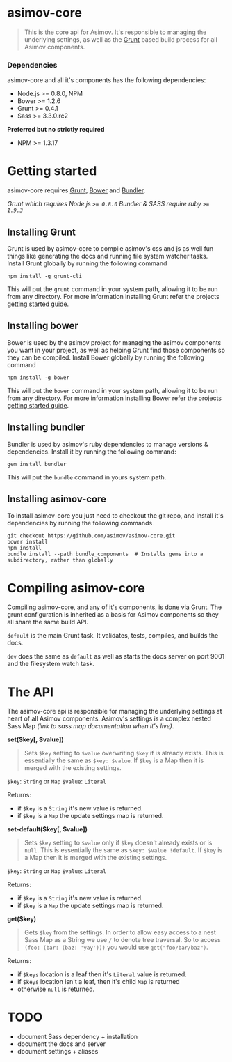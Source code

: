 asimov-core
===========

> This is the core api for Asimov. It's responsible to managing the underlying settings, as well as the [Grunt](http://gruntjs.com) based build process for all Asimov components.

### Dependencies

asimov-core and all it's components has the following dependencies:
- Node.js >= 0.8.0, NPM
- Bower >= 1.2.6
- Grunt >= 0.4.1
- Sass >= 3.3.0.rc2

**Preferred but no strictly required**
- NPM >= 1.3.17

# Getting started

asimov-core requires [Grunt](http://gruntjs.com), [Bower](http://bower.io) and [Bundler](http://bundler.io/).

_Grunt which requires Node.js `>= 0.8.0`_
_Bundler & SASS require ruby `>= 1.9.3`_

## Installing Grunt

Grunt is used by asimov-core to compile asimov's css and js as well fun things like generating the docs and running file system watcher tasks. Install Grunt globally by running the following command

```
npm install -g grunt-cli
```

This will put the `grunt` command in your system path, allowing it to be run from any directory.
For more information installing Grunt refer the projects [getting started guide](http://gruntjs.com/getting-started).

## Installing bower

Bower is used by the asimov project for managing the asimov components you want in your project, as well as helping Grunt find those components so they can be compiled. Install Bower globally by running the following command

```
npm install -g bower
```

This will put the `bower` command in your system path, allowing it to be run from any directory.
For more information installing Bower refer the projects [getting started guide](http://bower.io).

## Installing bundler

Bundler is used by asimov's ruby dependencies to manage versions & dependencies. Install it by running the following command:

```
gem install bundler
```

This will put the `bundle` command in yours system path.

## Installing asimov-core

To install asimov-core you just need to checkout the git repo, and install it's dependencies by running the following commands

```
git checkout https://github.com/asimov/asimov-core.git
bower install
npm install
bundle install --path bundle_components  # Installs gems into a subdirectory, rather than globally
```

# Compiling asimov-core

Compiling asimov-core, and any of it's components, is done via Grunt. The grunt configuration is inherited as a basis for Asimov components so they all share the same build API.

`default` is the main Grunt task. It validates, tests, compiles, and builds the docs.

`dev` does the same as `default` as well as starts the docs server on port 9001 and the filesystem watch task.

# The API

The asimov-core api is responsible for managing the underlying settings at heart of all Asimov components. Asimov's settings is a complex nested Sass Map _(link to sass map documentation when it's live)_.

**set($key[, $value])**

> Sets `$key` setting to `$value` overwriting `$key` if is already exists. This is essentially the same as `$key: $value`. If `$key` is a Map then it is merged with the existing settings.

`$key`: `String` or `Map`
`$value`: `Literal`

Returns:
- if `$key` is a `String` it's new value is returned.
- if `$key` is a `Map` the update settings map is returned.

**set-default($key[, $value])**

> Sets `$key` setting to `$value` only if `$key` doesn't already exists or is `null`. This is essentially the same as `$key: $value !default`. If `$key` is a Map then it is merged with the existing settings.

`$key`: `String` or `Map`
`$value`: `Literal`

Returns:
- if `$key` is a `String` it's new value is returned.
- if `$key` is a `Map` the update settings map is returned.

**get($key)**

> Gets `$key` from the settings. In order to allow easy access to a nest Sass Map as a String we use `/` to denote tree traversal. So to access `(foo: (bar: (baz: 'yay')))` you would use `get("foo/bar/baz")`.

Returns:
- if `$keys` location is a leaf then it's `Literal` value is returned.
- if `$keys` location isn't a leaf, then it's child `Map` is returned
- otherwise `null` is returned.

# TODO

- document Sass dependency + installation
- document the docs and server
- document settings + aliases
